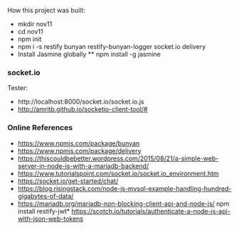 

How this project was built:
* mkdir nov11
* cd nov11
* npm init
* npm i -s restify bunyan restify-bunyan-logger socket.io delivery
* Install Jasmine globally 
** npm install -g jasmine

### socket.io ###

Tester: 
* http://localhost:8000/socket.io/socket.io.js 
* http://amritb.github.io/socketio-client-tool/#


### Online References ###
* https://www.npmjs.com/package/bunyan
* https://www.npmjs.com/package/delivery 
* https://thiscouldbebetter.wordpress.com/2015/08/21/a-simple-web-server-in-node-js-with-a-mariadb-backend/
* https://www.tutorialspoint.com/socket.io/socket.io_environment.htm
* https://socket.io/get-started/chat/
* https://blog.risingstack.com/node-js-mysql-example-handling-hundred-gigabytes-of-data/
* https://mariadb.org/mariadb-non-blocking-client-api-and-node-js/
npm install restify-jwt* https://scotch.io/tutorials/authenticate-a-node-js-api-with-json-web-tokens

